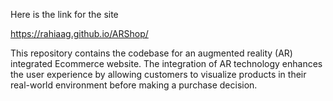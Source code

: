 Here is the link for the site 

https://rahiaag.github.io/ARShop/

This repository contains the codebase for an augmented reality (AR) integrated Ecommerce website. The integration of AR technology enhances the user experience by allowing customers to visualize products in their real-world environment before making a purchase decision.
